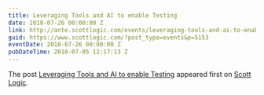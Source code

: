 ```yaml
---
title: Leveraging Tools and AI to enable Testing
date: 2018-07-26 00:00:00 Z
link: http://ante.scottlogic.com/events/leveraging-tools-and-ai-to-enable-testing/
guid: https://www.scottlogic.com/?post_type=events&p=5153
eventDate: 2018-07-26 00:00:00 Z
pubDateTime: 2018-07-05 12:17:13 Z
---
```


<p>The post <a rel="nofollow" href="http://ante.scottlogic.com/events/leveraging-tools-and-ai-to-enable-testing/">Leveraging Tools and AI to enable Testing</a> appeared first on <a rel="nofollow" href="http://ante.scottlogic.com">Scott Logic</a>.</p>